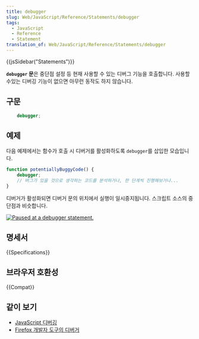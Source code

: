 ```yaml
---
title: debugger
slug: Web/JavaScript/Reference/Statements/debugger
tags:
  - JavaScript
  - Reference
  - Statement
translation_of: Web/JavaScript/Reference/Statements/debugger
---
```

{{jsSidebar("Statements")}}

**`debugger` 문**은 중단점 설정 등 현재 사용할 수 있는 디버그 기능을 호출합니다. 사용할 수있는 디버깅 기능이 없으면 아무런 동작도 하지 않습니다.

## 구문

```js
    debugger;
```

## 예제

다음 예제에서는 함수가 호출 시 디버거를 활성화하도록 `debugger`를 삽입한 모습입니다.

```js
function potentiallyBuggyCode() {
    debugger;
    // 버그가 있을 것으로 생각하는 코드를 분석하거나, 한 단계씩 진행해보거나...
}
```

디버거가 활성화되면 디버거 문의 위치에서 실행이 일시중지됩니다. 스크립트 소스의 중단점과 비슷합니다.

[![Paused at a debugger statement.](screen_shot_2014-02-07_at_9.14.35_am.png)](<screen_shot_2014-02-07_at_9.14.35_am.png>)

## 명세서

{{Specifications}}

## 브라우저 호환성

{{Compat}}

## 같이 보기

- [JavaScript 디버깅](/ko/docs/Mozilla/Debugging/Debugging_JavaScript)
- [Firefox 개발자 도구의 디버거](/ko/docs/도구들/Debugger)
